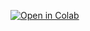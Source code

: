 [![Open in Colab](https://colab.research.google.com/assets/colab-badge.svg)](https://colab.research.google.com/github/fem-on-colab/fem-on-colab/blob/main/petsc4py/test.ipynb)
